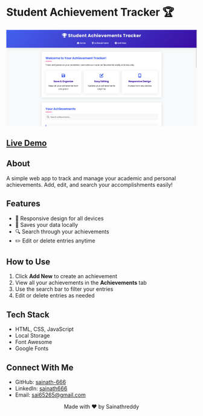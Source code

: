 # Student Achievement Tracker 🏆

![Preview Image](Preview.png)

## [Live Demo](https://sainath-666.github.io/Achivement_Adder_2/)

## About
A simple web app to track and manage your academic and personal achievements. Add, edit, and search your accomplishments easily!

## Features
- 📱 Responsive design for all devices
- 💾 Saves your data locally
- 🔍 Search through your achievements
- ✏️ Edit or delete entries anytime

## How to Use
1. Click **Add New** to create an achievement
2. View all your achievements in the **Achievements** tab
3. Use the search bar to filter your entries
4. Edit or delete entries as needed

## Tech Stack
- HTML, CSS, JavaScript
- Local Storage
- Font Awesome
- Google Fonts

## Connect With Me
- GitHub: [sainath-666](https://github.com/sainath-666)
- LinkedIn: [sainath666](https://www.linkedin.com/in/sainath666)
- Email: [sai65265@gmail.com](mailto:sai65265@gmail.com)

<div align="center">
  <p>Made with ❤️ by Sainathreddy</p>
</div>